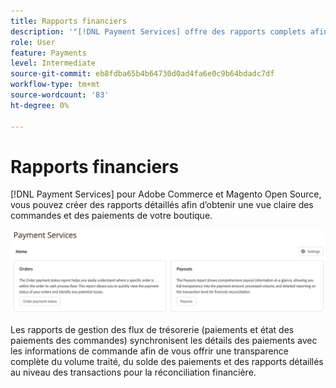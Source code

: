```yaml
---
title: Rapports financiers
description: '"[!DNL Payment Services] offre des rapports complets afin que vous puissiez avoir une vue précise des commandes et des paiements de votre boutique."'
role: User
feature: Payments
level: Intermediate
source-git-commit: eb8fdba65b4b64730d0ad4fa6e0c9b64bdadc7df
workflow-type: tm+mt
source-wordcount: '83'
ht-degree: 0%

---
```


# Rapports financiers

[!DNL Payment Services] pour Adobe Commerce et Magento Open Source, vous pouvez créer des rapports détaillés afin d’obtenir une vue claire des commandes et des paiements de votre boutique.

![Affichage des rapports financiers](assets/reports-view.png)

Les rapports de gestion des flux de trésorerie (paiements et état des paiements des commandes) synchronisent les détails des paiements avec les informations de commande afin de vous offrir une transparence complète du volume traité, du solde des paiements et des rapports détaillés au niveau des transactions pour la réconciliation financière.
